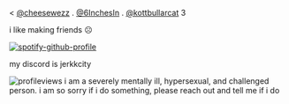  < [@cheesewezz](https://github.com/cheesewezz) . [@6InchesIn](https://github.com/6InchesIn) . [@kottbullarcat](https://github.com/kottbullarcat) 3

i like making friends ☹️


[![spotify-github-profile](https://spotify-github-profile.kittinanx.com/api/view?uid=31daier4nvmys6dbi6k2okp2ot7a&cover_image=true&theme=default&show_offline=false&background_color=121212&interchange=false&bar_color=ff9eb1)](https://spotify-github-profile.kittinanx.com/api/view?uid=31daier4nvmys6dbi6k2okp2ot7a&redirect=true)


my discord is jerkkcity 

![profileviews](https://komarev.com/ghpvc/?username=Welcome2Paradise&color=ff69b4)
i am a severely mentally ill, hypersexual, and challenged person. i am so sorry if i do something, please reach out and tell me if i do
